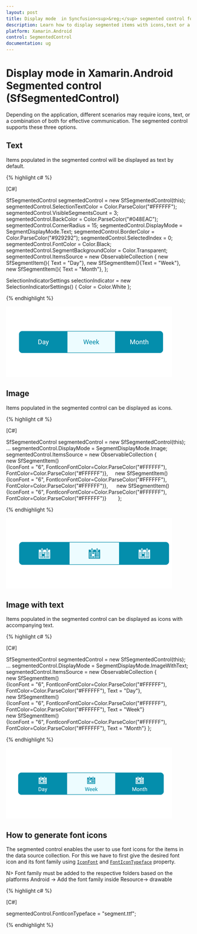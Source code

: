 ```yaml
---
layout: post
title: Display mode  in Syncfusion<sup>&reg;</sup> segmented control for Xamarin.Android
description: Learn how to display segmented items with icons,text or a combination of both icon and text in Segmented control
platform: Xamarin.Android
control: SegmentedControl
documentation: ug
---
```


# Display mode in Xamarin.Android Segmented control (SfSegmentedControl)

Depending on the application, different scenarios may require icons, text, or a combination of both for effective communication. The segmented control supports these three options.

## Text

Items populated in the segmented control will be displayed as text by default.

{% highlight c# %}

[C#]

SfSegmentedControl segmentedControl = new SfSegmentedControl(this);
segmentedControl.SelectionTextColor = Color.ParseColor("#FFFFFF");
segmentedControl.VisibleSegmentsCount = 3;
segmentedControl.BackColor = Color.ParseColor("#048EAC");
segmentedControl.CornerRadius = 15;
segmentedControl.DisplayMode = SegmentDisplayMode.Text;
segmentedControl.BorderColor = Color.ParseColor("#929292");
segmentedControl.SelectedIndex = 0;
segmentedControl.FontColor = Color.Black;
segmentedControl.SegmentBackgroundColor = Color.Transparent;
segmentedControl.ItemsSource = new ObservableCollection<SfSegmentItem>
{
    new SfSegmentItem(){ Text = "Day"},
    new SfSegmentItem(){Text = "Week"},
    new SfSegmentItem(){ Text = "Month"},
};

SelectionIndicatorSettings selectionIndicator = new SelectionIndicatorSettings()
{
    Color = Color.White
};
    
{% endhighlight %}

![Xamarin.Android SfSegmentedControl with Text display mode](images/Display-mode/Xamarin_Android_Text.png)

## Image 

Items populated in the segmented control can be displayed as icons.

{% highlight c# %}

[C#]

SfSegmentedControl segmentedControl = new SfSegmentedControl(this);
...
segmentedControl.DisplayMode = SegmentDisplayMode.Image;
segmentedControl.ItemsSource = new ObservableCollection<SfSegmentItem>
{
    new SfSegmentItem(){IconFont = "6", FontIconFontColor=Color.ParseColor("#FFFFFF"), FontColor=Color.ParseColor("#FFFFFF")},    
    new SfSegmentItem(){IconFont = "6", FontIconFontColor=Color.ParseColor("#FFFFFF"), FontColor=Color.ParseColor("#FFFFFF")},     
    new SfSegmentItem(){IconFont = "6", FontIconFontColor=Color.ParseColor("#FFFFFF"), FontColor=Color.ParseColor("#FFFFFF")}       
};  
        
{% endhighlight %}

![Xamarin.Android SfSegmentedControl with Image display mode](images/Display-mode/Xamarin_Android_Image.png)

## Image with text

Items populated in the segmented control can be displayed as icons with accompanying text.

{% highlight c# %}

[C#]

SfSegmentedControl segmentedControl = new SfSegmentedControl(this);
...
segmentedControl.DisplayMode = SegmentDisplayMode.ImageWithText;
segmentedControl.ItemsSource = new ObservableCollection<SfSegmentItem>
{
    new SfSegmentItem(){IconFont = "6", FontIconFontColor=Color.ParseColor("#FFFFFF"), FontColor=Color.ParseColor("#FFFFFF"), Text = "Day"},     
    new SfSegmentItem(){IconFont = "6", FontIconFontColor=Color.ParseColor("#FFFFFF"), FontColor=Color.ParseColor("#FFFFFF"), Text = "Week"}    
    new SfSegmentItem(){IconFont = "6", FontIconFontColor=Color.ParseColor("#FFFFFF"), FontColor=Color.ParseColor("#FFFFFF"), Text = "Month"}
};
   
{% endhighlight %}

![Xamarin.Android SfSegmentedControl with Image and Text display mode](images/Display-mode/Xamarin_Android_ImagewithText.png)

## How to generate font icons

The segmented control enables the user to use font icons for the items in the data source collection. For this we have to first give the desired font icon and its font family using [`IconFont`](https://help.syncfusion.com/cr/xamarin-android/Syncfusion.Android.Buttons.SfSegmentItem.html#Syncfusion_Android_Buttons_SfSegmentItem_IconFont) and [`FontIconTypeface`](https://help.syncfusion.com/cr/xamarin-android/Syncfusion.Android.Buttons.SfSegmentItem.html#Syncfusion_Android_Buttons_SfSegmentItem_FontIconTypeface) property.

N> Font family must be added to the respective folders based on the platforms 
Android -> Add the font family inside Resource-> drawable

{% highlight c# %}

[C#]

segmentedControl.FontIconTypeface = "segment.ttf";

{% endhighlight %}

